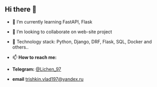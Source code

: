 ## Hi there 👋

- 🌱 I’m currently learning FastAPI, Flask
- 👯 I’m looking to collaborate on web-site project
- 💬 Technology stack: Python, Django, DRF, Flask, SQL, Docker and others..
- 📫 **How to reach me:**

 - **Telegram:** [@Lichen_97](https://t.me/Lichen_97)
 - **email** trishkin.vlad197@yandex.ru
